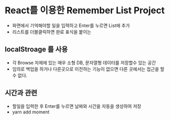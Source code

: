 # React를 이용한 Remember List Project

- 화면에서 기억해야할 일을 입력하고 Enter를 누르면 List에 추가
- 리스트를 더블클릭하면 완료 표식을 붙이는

## localStroage 를 사용

- 각 Browse 자체에 있는 매우 소형 DB, 문자열형 데이터를 저장할수 있는 공간
- 임의로 백업을 하거나 다른곳으로 이전하는 기능이 없으면 다른 곳에서는 접근을 할수 없다.

## 시간과 관련

- 할일을 입력한 후 Enter를 누르면 날짜와 시간을 자동을 생성하여 저장
- yarn add moment
